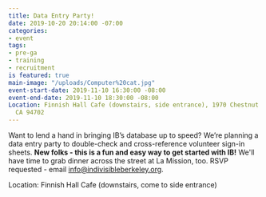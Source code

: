 ```yaml
---
title: Data Entry Party!
date: 2019-10-20 20:14:00 -07:00
categories:
- event
tags:
- pre-ga
- training
- recruitment
is featured: true
main-image: "/uploads/Computer%20cat.jpg"
event-start-date: 2019-11-10 16:30:00 -08:00
event-end-date: 2019-11-10 18:30:00 -08:00
Location: Finnish Hall Cafe (downstairs, side entrance), 1970 Chestnut St, Berkeley,
  CA 94702
---
```


Want to lend a hand in bringing IB’s database up to speed? We’re planning a data entry party to double-check and cross-reference volunteer sign-in sheets. **New folks - this is a fun and easy way to get started with IB!** We'll have time to grab dinner across the street at La Mission, too. RSVP requested - email info@indivisibleberkeley.org.

Location: Finnish Hall Cafe (downstairs, come to side entrance)
